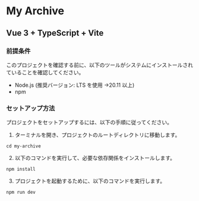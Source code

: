 # My Archive

## Vue 3 + TypeScript + Vite

### 前提条件

このプロジェクトを確認する前に、以下のツールがシステムにインストールされていることを確認してください。

- Node.js (推奨バージョン: LTS を使用 →20.11 以上)
- npm

### セットアップ方法

プロジェクトをセットアップするには、以下の手順に従ってください。

1. ターミナルを開き、プロジェクトのルートディレクトリに移動します。

```
cd my-archive
```

2. 以下のコマンドを実行して、必要な依存関係をインストールします。

```
npm install
```

3. プロジェクトを起動するために、以下のコマンドを実行します。

```
npm run dev
```
